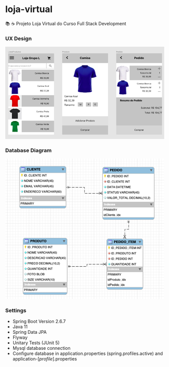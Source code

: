 # loja-virtual
📚 ☕️ Projeto Loja Virtual do Curso Full Stack Development

### UX Design  ###

![alt tag](https://raw.githubusercontent.com/georgedssantos/loja-virtual/master/src/main/resources/documentacao/UX-Design.png)

### Database Diagram  ###

![alt tag](https://raw.githubusercontent.com/georgedssantos/loja-virtual/master/src/main/resources/documentacao/diagrama-banco-dados.png)

### Settings  ###

* Spring Boot Version 2.6.7
* Java 11
* Spring Data JPA
* Flyway
* Unitary Tests (JUnit 5)
* Mysql database connection
* Configure database in application.properties (spring.profiles.active) and application-[_profile_].properties
